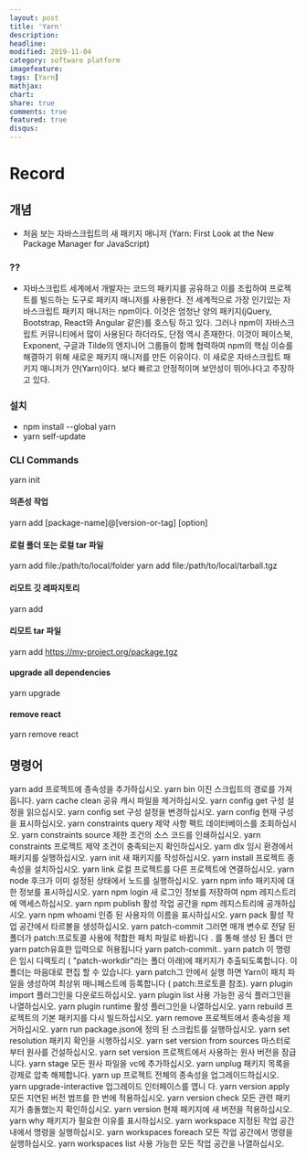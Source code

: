 ```yaml
---
layout: post
title: 'Yarn'
description:
headline:
modified: 2019-11-04
category: software platform
imagefeature:
tags: [Yarn]
mathjax:
chart:
share: true
comments: true
featured: true
disqus:
---
```


# Record

## 개념

-   처음 보는 자바스크립트의 새 패키지 매니저 (Yarn: First Look at the New Package Manager for JavaScript)

### ??

-   자바스크립트 세계에서 개발자는 코드의 패키지를 공유하고 이를 조립하여 프로젝트를 빌드하는 도구로 패키지 매니저를 사용한다. 전 세계적으로 가장 인기있는 자바스크립트 패키지 매니저는 npm이다. 이것은 엄청난 양의 패키지(jQuery, Bootstrap, React와 Angular 같은)를 호스팅 하고 있다. 그러나 npm이 자바스크립트 커뮤니티에서 많이 사용된다 하더라도, 단점 역시 존재한다. 이것이 페이스북, Exponent, 구글과 Tilde의 엔지니어 그룹들이 함께 협력하여 npm의 핵심 이슈를 해결하기 위해 새로운 패키지 매니저를 만든 이유이다. 이 새로운 자바스크립트 패키지 매니저가 얀(Yarn)이다. 보다 빠르고 안정적이며 보안성이 뛰어나다고 주장하고 있다.

### 설치

-   npm install --global yarn
-   yarn self-update

### CLI Commands

yarn init

#### 의존성 작업

yarn add [package-name]@[version-or-tag] [option]

#### 로컬 폴더 또는 로컬 tar 파일

yarn add file:/path/to/local/folder
yarn add file:/path/to/local/tarball.tgz

#### 리모트 깃 레파지토리

yarn add <git remote url>

#### 리모트 tar 파일

yarn add https://my-project.org/package.tgz

#### upgrade all dependencies

yarn upgrade

#### remove react

yarn remove react

## 명령어

yarn add
프로젝트에 종속성을 추가하십시오.
yarn bin
이진 스크립트의 경로를 가져옵니다.
yarn cache clean
공유 캐시 파일을 제거하십시오.
yarn config get
구성 설정을 읽으십시오.
yarn config set
구성 설정을 변경하십시오.
yarn config
현재 구성을 표시하십시오.
yarn constraints query
제약 사항 팩트 데이터베이스를 조회하십시오.
yarn constraints source
제한 조건의 소스 코드를 인쇄하십시오.
yarn constraints
프로젝트 제약 조건이 충족되는지 확인하십시오.
yarn dlx
임시 환경에서 패키지를 실행하십시오.
yarn init
새 패키지를 작성하십시오.
yarn install
프로젝트 종속성을 설치하십시오.
yarn link
로컬 프로젝트를 다른 프로젝트에 연결하십시오.
yarn node
후크가 이미 설정된 상태에서 노드를 실행하십시오.
yarn npm info
패키지에 대한 정보를 표시하십시오.
yarn npm login
새 로그인 정보를 저장하여 npm 레지스트리에 액세스하십시오.
yarn npm publish
활성 작업 공간을 npm 레지스트리에 공개하십시오.
yarn npm whoami
인증 된 사용자의 이름을 표시하십시오.
yarn pack
활성 작업 공간에서 타르볼을 생성하십시오.
yarn patch-commit
그러면 매개 변수로 전달 된 폴더가 patch:프로토콜 사용에 적합한 패치 파일로 바뀝니다 . 를 통해 생성 된 폴더 만 yarn patch유효한 입력으로 허용됩니다 yarn patch-commit..
yarn patch
이 명령은 임시 디렉토리 ( "patch-workdir"라는 폴더 아래)에 패키지가 추출되도록합니다. 이 폴더는 마음대로 편집 할 수 있습니다. yarn patch그 안에서 실행 하면 Yarn이 패치 파일을 생성하여 최상위 매니페스트에 등록합니다 ( patch:프로토콜 참조).
yarn plugin import
플러그인을 다운로드하십시오.
yarn plugin list
사용 가능한 공식 플러그인을 나열하십시오.
yarn plugin runtime
활성 플러그인을 나열하십시오.
yarn rebuild
프로젝트의 기본 패키지를 다시 빌드하십시오.
yarn remove
프로젝트에서 종속성을 제거하십시오.
yarn run
package.json에 정의 된 스크립트를 실행하십시오.
yarn set resolution
패키지 확인을 시행하십시오.
yarn set version from sources
마스터로부터 원사를 건설하십시오.
yarn set version
프로젝트에서 사용하는 원사 버전을 잠급니다.
yarn stage
모든 원사 파일을 vc에 추가하십시오.
yarn unplug
패키지 목록을 강제로 압축 해제합니다.
yarn up
프로젝트 전체의 종속성을 업그레이드하십시오.
yarn upgrade-interactive
업그레이드 인터페이스를 엽니 다.
yarn version apply
모든 지연된 버전 범프를 한 번에 적용하십시오.
yarn version check
모든 관련 패키지가 충돌했는지 확인하십시오.
yarn version
현재 패키지에 새 버전을 적용하십시오.
yarn why
패키지가 필요한 이유를 표시하십시오.
yarn workspace
지정된 작업 공간 내에서 명령을 실행하십시오.
yarn workspaces foreach
모든 작업 공간에서 명령을 실행하십시오.
yarn workspaces list
사용 가능한 모든 작업 공간을 나열하십시오.
